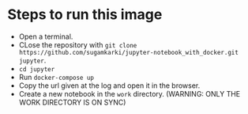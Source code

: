 # Steps to run this image
- Open a terminal.
- CLose the repository with ```git clone https://github.com/sugamkarki/jupyter-notebook_with_docker.git jupyter```.
- ```cd jupyter```
- Run ```docker-compose up```
- Copy the url given at the log and open it in the browser.
- Create a new notebook in the ```work``` directory. (WARNING: ONLY THE WORK DIRECTORY IS ON SYNC)


